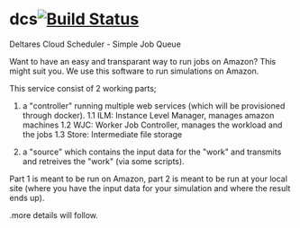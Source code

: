 # dcs[![Build Status](https://travis-ci.org/witlox/dcs.svg?branch=master)](https://travis-ci.org/witlox/dcs)
Deltares Cloud Scheduler - Simple Job Queue

Want to have an easy and transparant way to run jobs on Amazon? This might suit you.
We use this software to run simulations on Amazon.

This service consist of 2 working parts;
1. a "controller" running multiple web services (which will be provisioned through docker).
1.1 ILM: Instance Level Manager, manages amazon machines
1.2 WJC: Worker Job Controller, manages the workload and the jobs
1.3 Store: Intermediate file storage

2. a "source" which contains the input data for the "work" and transmits and retreives the "work" (via some scripts).

Part 1 is meant to be run on Amazon, part 2 is meant to be run at your local site (where you have the input data for your simulation and where the result ends up).

.more details will follow.
